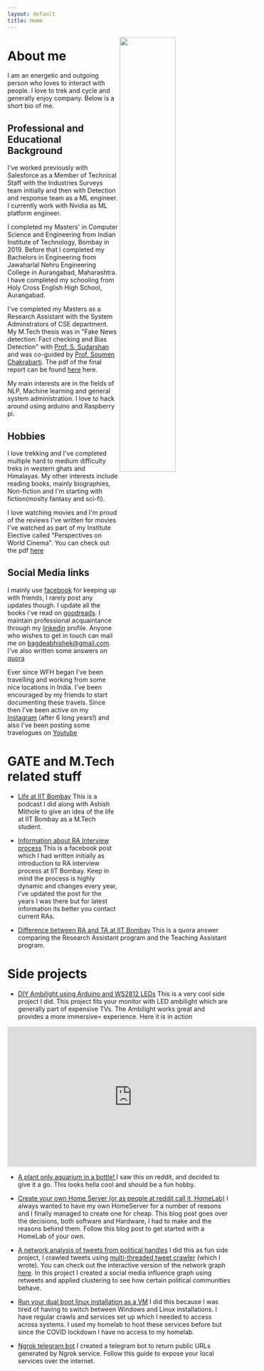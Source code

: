 ```yaml
---
layout: default
title: Home
---
```



 <img src="../images/profile_pic.jpg" width="50%" height="50%" align="right" /> 

# About me
I am an energetic and outgoing person who loves to interact with people. I love to trek and cycle and generally enjoy company. Below is a short bio of me. 

## Professional and Educational Background

I've worked previously with Salesforce as a Member of Technical Staff with the Industries Surveys team initially and then with Detection and response team as a ML engineer. I currently work with Nvidia as ML platform engineer.  

I completed my Masters' in Computer Science and Engineering from Indian Institute of Technology, Bombay in 2019. Before that I completed my Bachelors in Engineering from Jawaharlal Nehru Engineering College in Aurangabad, Maharashtra. I have completed my schooling from Holy Cross English High School, Aurangabad.

I've completed my Masters as a Research Assistant with the System Adminstrators of CSE department. My M.Tech thesis was in "Fake News detection: Fact checking and Bias Detection" with <a href="https://www.cse.iitb.ac.in/~sudarsha"> Prof. S. Sudarshan </a> and was co-guided by <a href="https://www.cse.iitb.ac.in/~soumen">Prof. Soumen Chakrabarti</a>. The pdf of the final report can be found <a href="../pdfs/mtp_report.pdf">here</a> here. 

My main interests are in the fields of NLP, Machine learning and general system administration. I love to hack around using arduino and Raspberry pi. 

## Hobbies
I love trekking and I've completed multiple hard to medium difficulty treks in western ghats and Himalayas. My other interests include reading books, mainly biographies, Non-fiction and I'm starting with fiction(moslty fantasy and sci-fi).

I love watching movies and I'm proud of the reviews I've written for movies I've watched as part of my Institute Elective called "Perspectives on World Cinema". You can check out the pdf <a href="../pdfs/DE_410.pdf">here</a>

## Social Media links
I mainly use [facebook](https://www.facebook.com/bagdeabhishek) for keeping up with friends, I rarely post any updates though. I update all the books i've read on [goodreads](https://www.goodreads.com/bagdeabhishek). I maintain professional acquaintance through my [linkedin](https://www.linkedin.com/in/bagdeabhishek/) profile. Anyone who wishes to get in touch can mail me on [bagdeabhishek@gmail.com](mailto:bagdeabhishek@gmail.com). I've also written some answers on [quora](https://www.quora.com/profile/Abhishek-Bagade)

Ever since WFH began I've been travelling and working from some nice locations in India. I've been encouraged by my friends to start documenting these travels. Since then I've been active on my [Instagram](https://www.instagram.com/bagdeabhishek/) (after 6 long years!) and also I've been posting some travelogues on [Youtube](https://www.youtube.com/c/AbhishekBagade)

# GATE and M.Tech related stuff

* [Life at IIT Bombay](https://www.mixcloud.com/careerhunt/life-at-iit-bombay-by-abhishek-bagade-and-ashish-mitole/)
This is a podcast I did along with Ashish Mithole to give an idea of the life at IIT Bombay as a M.Tech student.

* [Information about RA Interview process](https://www.facebook.com/groups/core.cs/permalink/1435736943125221/)
This is a facebook post which I had written initially as introduction to RA interview process at IIT Bombay. Keep in mind the process is highly dynamic and changes every year, I've updated the post for the years I was there but for latest information its better you contact current RAs.

* [Difference between RA and TA at IIT Bombay](https://qr.ae/TWIW33)
This is a quora answer comparing the Research Assistant program and the Teaching Assistant program.

# Side projects 
* [DIY Ambilight using Arduino and WS2812 LEDs](../ambilight)
This is a very cool side project I did. This project fits your monitor with LED ambilight which are generally part of expensive TVs. The Ambilight works great and provides a more immersive= experience. Here it is in action

<div align="center"> <iframe width="560" height="315" src="https://www.youtube.com/embed/DI81c2mnmzU" frameborder="0" allow="accelerometer; encrypted-media; gyroscope; picture-in-picture" allowfullscreen></iframe></div>

* [A plant only aquarium in a bottle! ](../jarrarium)
I saw this on reddit, and decided to give it a go. This looks hella cool and should be a fun hobby.

* [Create your own Home Server (or as people at reddit call it, HomeLab)](../homelab)
I always wanted to have my own HomeServer for a number of reasons and I finally managed to create one for cheap. This blog post goes over the decisions, both software and Hardware, I had to make and the reasons behind them. Follow this blog post to get started with a HomeLab of your own. 

* [A network analysis of tweets from political handles](../twitterAnalysis)
I did this as fun side project, I crawled tweets using [multi-threaded tweet crawler](https://github.com/bagdeabhishek/TweetCrawlMultiThreaded) (which I wrote). You can check out the interactive version of the network graph [here](../twitter_graph.html).
In this project I created a social media influence graph using retweets and applied clustering to see how certain political communities behave. 

* [Run your dual boot linux installation as a VM](../dualbootasVM)
I did this because I was tired of having to switch between Windows and Linux installations. I have regular crawls and services set up which I needed to access across systems. I used my homelab to host these services before but since the COVID lockdown I have no access to my homelab. 

* [Ngrok telegram bot](../ngrok)
I created a telegram bot to return public URLs generated by Ngrok service. Follow this guide to expose your local services over the internet.































